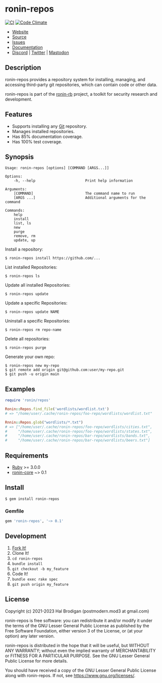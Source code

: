 # ronin-repos

[![CI](https://github.com/ronin-rb/ronin-repos/actions/workflows/ruby.yml/badge.svg)](https://github.com/ronin-rb/ronin-repos/actions/workflows/ruby.yml)
[![Code Climate](https://codeclimate.com/github/ronin-rb/ronin-repos.svg)](https://codeclimate.com/github/ronin-rb/ronin-repos)

* [Website](https://ronin-rb.dev)
* [Source](https://github.com/ronin-rb/ronin-repos)
* [Issues](https://github.com/ronin-rb/ronin-repos/issues)
* [Documentation](https://ronin-rb.dev/docs/ronin-repos/frames)
* [Discord](https://discord.gg/6WAb3PsVX9) |
  [Twitter](https://twitter.com/ronin_rb) |
  [Mastodon](https://infosec.exchange/@ronin_rb)

## Description

ronin-repos provides a repository system for installing, managing, and accessing
third-party git repositories, which can contain code or other data.

ronin-repos is part of the [ronin-rb] project, a toolkit for security research
and development.

## Features

* Supports installing any [Git][git] repository.
* Manages installed repositories.
* Has 85% documentation coverage.
* Has 100% test coverage.

## Synopsis

```
Usage: ronin-repos [options] [COMMAND [ARGS...]]

Options:
    -h, --help                       Print help information

Arguments:
    [COMMAND]                        The command name to run
    [ARGS ...]                       Additional arguments for the command

Commands:
    help
    install
    list, ls
    new
    purge
    remove, rm
    update, up
```

Install a repository:

```shell
$ ronin-repos install https://github.com/...
```

List installed Repositories:

```shell
$ ronin-repos ls
```

Update all installed Repositories:

```shell
$ ronin-repos update
```

Update a specific Repositories:

```shell
$ ronin-repos update NAME
```

Uninstall a specific Repositories:

```shell
$ ronin-repos rm repo-name
```

Delete all repositories:

```shell
$ ronin-repos purge
```

Generate your own repo:

```shell
$ ronin-repos new my-repo
$ git remote add origin git@github.com:user/my-repo.git
$ git push -u origin main
```

## Examples

```ruby
require 'ronin/repos'

Ronin::Repos.find_file('wordlists/wordlist.txt')
# => "/home/user/.cache/ronin-repos/foo-repo/wordlists/wordlist.txt"

Rnnin::Repos.glob("wordlists/*.txt")
# => ["/home/user/.cache/ronin-repos/foo-repo/wordlists/cities.txt",
#     "/home/user/.cache/ronin-repos/foo-repo/wordlists/states.txt",
#     "/home/user/.cache/ronin-repos/bar-repo/wordlists/bands.txt",
#     "/home/user/.cache/ronin-repos/bar-repo/wordlists/beers.txt"]
```

## Requirements

* [Ruby] >= 3.0.0
* [ronin-core] ~> 0.1

## Install

```shell
$ gem install ronin-repos
```

### Gemfile

```ruby
gem 'ronin-repos', '~> 0.1'
```

## Development

1. [Fork It!](https://github.com/ronin-rb/ronin-repos/fork)
2. Clone It!
3. `cd ronin-repos`
4. `bundle install`
5. `git checkout -b my_feature`
6. Code It!
7. `bundle exec rake spec`
8. `git push origin my_feature`

## License

Copyright (c) 2021-2023 Hal Brodigan (postmodern.mod3 at gmail.com)

ronin-repos is free software: you can redistribute it and/or modify
it under the terms of the GNU Lesser General Public License as published
by the Free Software Foundation, either version 3 of the License, or
(at your option) any later version.

ronin-repos is distributed in the hope that it will be useful,
but WITHOUT ANY WARRANTY; without even the implied warranty of
MERCHANTABILITY or FITNESS FOR A PARTICULAR PURPOSE.  See the
GNU Lesser General Public License for more details.

You should have received a copy of the GNU Lesser General Public License
along with ronin-repos.  If not, see <https://www.gnu.org/licenses/>.

[ronin-rb]: https://ronin-rb.dev/

[Ruby]: https://www.ruby-lang.org
[git]: https://git-scm.com/
[ronin-core]: https://github.com/ronin-rb/ronin-core#readme

